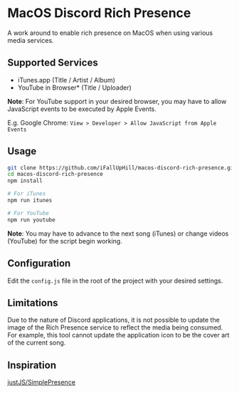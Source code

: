# MacOS Discord Rich Presence

A work around to enable rich presence on MacOS when using various media services.

## Supported Services
* iTunes.app (Title / Artist / Album)
* YouTube in Browser* (Title / Uploader)

**Note**: For YouTube support in your desired browser, you may have to allow JavaScript events to be executed by Apple Events. 

E.g. Google Chrome: `View > Developer > Allow JavaScript from Apple Events`

## Usage
```bash
git clone https://github.com/iFallUpHill/macos-discord-rich-presence.git
cd macos-discord-rich-presence
npm install

# For iTunes
npm run itunes

# For YouTube
npm run youtube
```

**Note**: You may have to advance to the next song (iTunes) or change videos (YouTube) for the script begin working.

## Configuration
Edit the `config.js` file in the root of the project with your desired settings.

## Limitations
Due to the nature of Discord applications, it is not possible to update the image of the Rich Presence service to reflect the media being consumed. For example, this tool cannot update the application icon to be the cover art of the current song. 

## Inspiration
[justJS/SimplePresence](https://github.com/justJS/SimplePresence)


